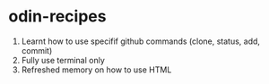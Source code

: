 # odin-recipes
1. Learnt how to use specifif github commands (clone, status, add, commit)
2. Fully use terminal only
3. Refreshed memory on how to use HTML